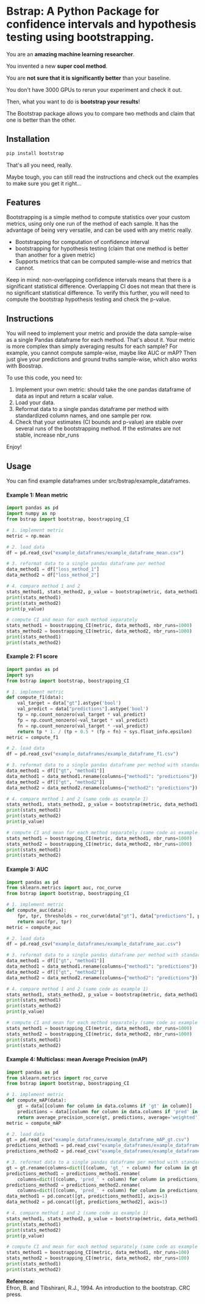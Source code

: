 <h1>Bstrap: A Python Package for confidence intervals and hypothesis testing using bootstrapping.</h1>

You are an **amazing machine learning researcher**.

You invented a new **super cool method**.

You are **not sure that it is significantly better** than your baseline.

You don't have 3000 GPUs to rerun your experiment and check it out.

Then, what you want to do is **bootstrap your results**!

The Bootstrap package allows you to compare two methods and claim that one is better than the other.

## Installation

```bash
pip install bootstrap
```
That's all you need, really.

Maybe tough, you can still read the instructions and check out the examples to make sure you get it right...

## Features
Bootstrapping is a simple method to compute statistics over your custom metrics, using only one run of the method of each sample. It has the advantage of being very versatile, and can be used with any metric really. 

<ul>
  <li>Bootstrapping for computation of confidence interval</li>
  <li>bootstrapping for hypothesis testing (claim that one method is better than another for a given metric)</li>
  <li>Supports metrics that can be computed sample-wise and metrics that cannot.</li>
</ul>

Keep in mind: non-overlapping confidence intervals means that there is a significant statistical difference. Overlapping CI does not mean that there is no significant statistical difference. To verify this further, you will need to compute the bootstrap hypothesis testing and check the p-value.

## Instructions

You will need to implement your metric and provide the data sample-wise as a single Pandas dataframe for each method. That's about it.
Your metric is more complex than simply averaging results for each sample? For example, you cannot compute sample-wise, maybe like AUC or mAP? Then just give your predictions and ground truths sample-wise, which also works with Boostrap. 

To use this code, you need to:

<ol>
  <li>Implement your own metric: should take the one pandas dataframe of data as input and return a scalar value.</li>
  <li>Load your data.</li>
  <li>Reformat data to a single pandas dataframe per method with standardized column names, and one sample per row.</li>
  <li>Check that your estimates (CI bounds and p-value) are stable over several runs of the bootstrapping method. If the estimates are not stable, increase nbr_runs</li>
</ol>

Enjoy!

## Usage

You can find example dataframes under src/bstrap/example_dataframes.

#### Example 1: Mean metric 
```python
import pandas as pd
import numpy as np
from bstrap import bootstrap, boostrapping_CI

# 1. implement metric
metric = np.mean

# 2. load data
df = pd.read_csv("example_dataframes/example_dataframe_mean.csv")

# 3. reformat data to a single pandas dataframe per method
data_method1 = df["loss_method_1"]
data_method2 = df["loss_method_2"]

# 4. compare method 1 and 2
stats_method1, stats_method2, p_value = bootstrap(metric, data_method1, data_method2, nbr_runs=1000)
print(stats_method1)
print(stats_method2)
print(p_value)

# compute CI and mean for each method separately
stats_method1 = boostrapping_CI(metric, data_method1, nbr_runs=1000)
stats_method2 = boostrapping_CI(metric, data_method2, nbr_runs=1000)
print(stats_method1)
print(stats_method2)
```

#### Example 2: F1 score

```python
import pandas as pd
import sys
from bstrap import bootstrap, boostrapping_CI

# 1. implement metric
def compute_f1(data):
    val_target = data["gt"].astype('bool')
    val_predict = data["predictions"].astype('bool')
    tp = np.count_nonzero(val_target * val_predict)
    fp = np.count_nonzero(~val_target * val_predict)
    fn = np.count_nonzero(val_target * ~val_predict)
    return tp * 1. / (tp + 0.5 * (fp + fn) + sys.float_info.epsilon)
metric = compute_f1

# 2. load data
df = pd.read_csv("example_dataframes/example_dataframe_f1.csv")

# 3. reformat data to a single pandas dataframe per method with standardized column names
data_method1 = df[["gt", "method1"]]
data_method1 = data_method1.rename(columns={"method1": "predictions"})
data_method2 = df[["gt", "method2"]]
data_method2 = data_method2.rename(columns={"method2": "predictions"})

# 4. compare method 1 and 2 (same code as example 1)
stats_method1, stats_method2, p_value = bootstrap(metric, data_method1, data_method2, nbr_runs=1000)
print(stats_method1)
print(stats_method2)
print(p_value)

# compute CI and mean for each method separately (same code as example 1)
stats_method1 = boostrapping_CI(metric, data_method1, nbr_runs=1000)
stats_method2 = boostrapping_CI(metric, data_method2, nbr_runs=1000)
print(stats_method1)
print(stats_method2)
```

#### Example 3: AUC
```python
import pandas as pd
from sklearn.metrics import auc, roc_curve
from bstrap import bootstrap, boostrapping_CI

# 1. implement metric
def compute_auc(data):
    fpr, tpr, thresholds = roc_curve(data["gt"], data["predictions"], pos_label=1)
    return auc(fpr, tpr)
metric = compute_auc

# 2. load data
df = pd.read_csv("example_dataframes/example_dataframe_auc.csv")

# 3. reformat data to a single pandas dataframe per method with standardized column names
data_method1 = df[["gt", "method1"]]
data_method1 = data_method1.rename(columns={"method1": "predictions"})
data_method2 = df[["gt", "method2"]]
data_method2 = data_method2.rename(columns={"method2": "predictions"})

# 4. compare method 1 and 2 (same code as example 1)
stats_method1, stats_method2, p_value = bootstrap(metric, data_method1, data_method2, nbr_runs=1000)
print(stats_method1)
print(stats_method2)
print(p_value)

# compute CI and mean for each method separately (same code as example 1)
stats_method1 = boostrapping_CI(metric, data_method1, nbr_runs=1000)
stats_method2 = boostrapping_CI(metric, data_method2, nbr_runs=1000)
print(stats_method1)
print(stats_method2)
```

#### Example 4: Multiclass: mean Average Precision (mAP)

```python
import pandas as pd
from sklearn.metrics import roc_curve
from bstrap import bootstrap, boostrapping_CI

# 1. implement metric
def compute_mAP(data):
    gt = data[[column for column in data.columns if 'gt' in column]]
    predictions = data[[column for column in data.columns if 'pred' in column]]
    return average_precision_score(gt, predictions, average='weighted')
metric = compute_mAP

# 2. load data
gt = pd.read_csv("example_dataframes/example_dataframe_mAP_gt.csv")
predictions_method1 = pd.read_csv("example_dataframes/example_dataframe_mAP_predictions_method1.csv")
predictions_method2 = pd.read_csv("example_dataframes/example_dataframe_mAP_predictions_method2.csv")

# 3. reformat data to a single pandas dataframe per method with standardized column names
gt = gt.rename(columns=dict([(column, 'gt_' + column) for column in gt.columns]))
predictions_method1 = predictions_method1.rename(
    columns=dict([(column, 'pred_' + column) for column in predictions_method1.columns]))
predictions_method2 = predictions_method2.rename(
    columns=dict([(column, 'pred_' + column) for column in predictions_method2.columns]))
data_method1 = pd.concat([gt, predictions_method1], axis=1)
data_method2 = pd.concat([gt, predictions_method2], axis=1)

# 4. compare method 1 and 2 (same code as example 1)
stats_method1, stats_method2, p_value = bootstrap(metric, data_method1, data_method2, nbr_runs=100)
print(stats_method1)
print(stats_method2)
print(p_value)

# compute CI and mean for each method separately (same code as example 1)
stats_method1 = boostrapping_CI(metric, data_method1, nbr_runs=100)
stats_method2 = boostrapping_CI(metric, data_method2, nbr_runs=100)
print(stats_method1)
print(stats_method2)
```

<b>Reference:</b><br/>
Efron, B. and Tibshirani, R.J., 1994. An introduction to the bootstrap. CRC press.
